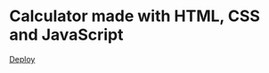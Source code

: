 # Calculator made with HTML, CSS and JavaScript

[Deploy](https://kuraitsukino.github.io/calculator-1/) 